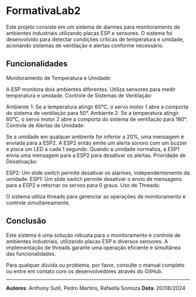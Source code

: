 # FormativaLab2
Este projeto consiste em um sistema de alarmes para monitoramento de ambientes industriais utilizando placas ESP e sensores. O sistema foi desenvolvido para detectar condições críticas de temperatura e umidade, acionando sistemas de ventilação e alertas conforme necessário.



## Funcionalidades
Monitoramento de Temperatura e Umidade:

A ESP monitora dois ambientes diferentes.
Utiliza sensores para medir temperatura e umidade.
Controle de Sistemas de Ventilação:

Ambiente 1: Se a temperatura atingir 60°C, o servo motor 1 abre a comporta do sistema de ventilação para 50°.
Ambiente 2: Se a temperatura atingir 60°C, o servo motor 2 abre a comporta do sistema de ventilação para 180°.
Controle de Alertas de Umidade:

Se a umidade em qualquer ambiente for inferior a 20%, uma mensagem é enviada para a ESP2.
A ESP2 então emite um alerta sonoro com um buzzer e pisca um LED a cada 1 segundo.
Quando a umidade normaliza, a ESP1 envia uma mensagem para a ESP2 para desativar os alertas.
Prioridade de Desativação:

ESP2: Um slide switch permite desativar os alarmes, independentemente da umidade.
ESP1: Um slide switch permite desativar o envio de mensagens para a ESP2 e retornar os servos para 0 graus.
Uso de Threads:

O sistema utiliza threads para gerenciar as operações de monitoramento e controle simultaneamente.



## Conclusão
Este sistema é uma solução robusta para o monitoramento e controle de ambientes industriais, utilizando placas ESP e diversos sensores. A implementação de threads garante uma operação eficiente e simultânea das funcionalidades.

Para qualquer dúvida ou problema, por favor, consulte o manual completo ou entre em contato com os desenvolvedores através do GitHub.

---

**Autores**: Anthony Sutil, Pedro Martins, Rafaella Somoza
**Data**: 20/08/2024
